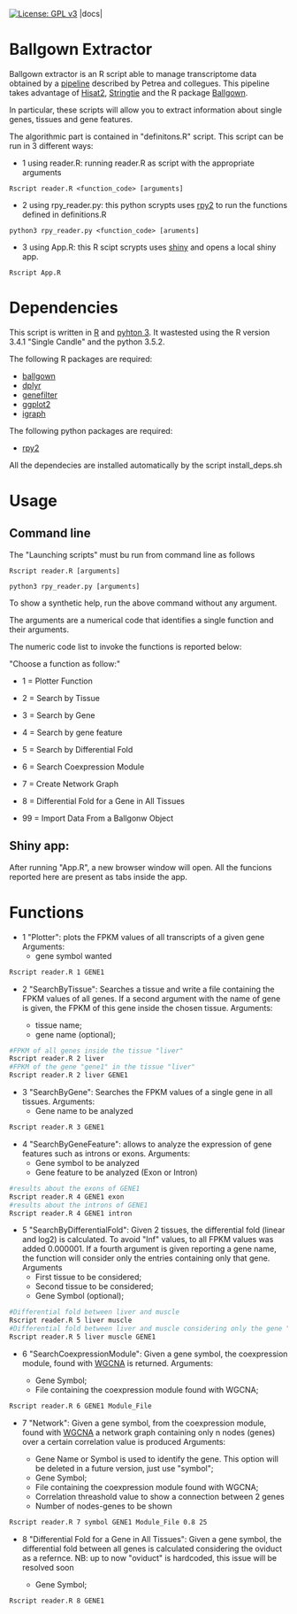 [![License: GPL v3](https://img.shields.io/badge/License-GPL%20v3-blue.svg)](https://www.gnu.org/licenses/gpl-3.0)
|docs|



# Ballgown Extractor

Ballgown extractor is an R script able to manage transcriptome data
obtained by a [pipeline](https://www.ncbi.nlm.nih.gov/pubmed/27560171)
described by Petrea and collegues. This pipeline takes advantage of
[Hisat2](https://ccb.jhu.edu/software/hisat2/index.shtml),
[Stringtie](https://ccb.jhu.edu/software/stringtie/) and the R package
[Ballgown](http://bioconductor.org/packages/release/bioc/html/ballgown.html).

In particular, these scripts will allow you to extract information
about single genes, tissues and gene features.

The algorithmic part is contained in "definitons.R" script. This script 
can be run in 3 different ways:

- 1 using reader.R: running reader.R as script with the appropriate arguments
```
Rscript reader.R <function_code> [arguments]
```

- 2 using rpy_reader.py: this python scrypts uses [rpy2](https://pypi.python.org/pypi/rpy2)
to run the functions defined in definitions.R 

```
python3 rpy_reader.py <function_code> [aruments]
```


- 3 using App.R: this R scipt scrypts uses [shiny](https://www.rstudio.com/products/shiny/)
and opens a local shiny app.

```
Rscript App.R
```

# Dependencies

This script is written in [R](https://www.r-project.org/) and [pyhton 3](https://www.python.org/downloads/release/python-363/).
It wastested using the R version 3.4.1 "Single Candle" and the python 3.5.2.

The following R packages are required:

- [ballgown](http://bioconductor.org/packages/release/bioc/html/ballgown.html)
- [dplyr](https://cran.r-project.org/web/packages/dplyr/README.html)
- [genefilter](http://bioconductor.org/packages/release/bioc/html/genefilter.html)
- [ggplot2](http://ggplot2.org/)
- [igraph](http://igraph.org/r/)

The following python packages are required:

- [rpy2](https://pypi.python.org/pypi/rpy2)

All the dependecies are installed automatically by the script install_deps.sh


# Usage

## Command line
The "Launching scripts" must bu run from command line as follows

```
Rscript reader.R [arguments]

python3 rpy_reader.py [arguments]
```

To show a synthetic help, run the above command without any argument.

The arguments are a numerical code that identifies a single function and
their arguments.

The numeric code list to invoke the functions is reported below:

"Choose a function as follow:"

- 1 = Plotter Function

- 2 = Search by Tissue

- 3 = Search by Gene

- 4 = Search by gene feature

- 5 = Search by Differential Fold

- 6 = Search Coexpression Module

- 7 = Create Network Graph

- 8 = Differential Fold for a Gene in All Tissues

- 99 = Import Data From a Ballgonw Object

## Shiny app:

After running "App.R", a new browser window will open. All the funcions 
reported here are present as tabs inside the app.

# Functions

- 1 "Plotter": plots the FPKM values of all transcripts of a given gene
Arguments:
  - gene symbol wanted

```bash
Rscript reader.R 1 GENE1
```

- 2 "SearchByTissue": Searches a tissue and write a file containing the FPKM values of all genes.
If a second argument with the name of gene is given, the FPKM of this gene inside the chosen tissue.
Arguments:

  - tissue name;
  - gene name (optional);

```bash
#FPKM of all genes inside the tissue "liver"
Rscript reader.R 2 liver
#FPKM of the gene "gene1" in the tissue "liver"
Rscript reader.R 2 liver GENE1
```

- 3 "SearchByGene": Searches the FPKM values of a single gene in all tissues.
Arguments:
  - Gene name to be analyzed

```bash
Rscript reader.R 3 GENE1
```

- 4 "SearchByGeneFeature": allows to analyze the expression of gene features such as introns or exons. Arguments:
  - Gene symbol to be analyzed
  - Gene feature to be analyzed (Exon or Intron)

```bash
#results about the exons of GENE1
Rscript reader.R 4 GENE1 exon
#results about the introns of GENE1
Rscript reader.R 4 GENE1 intron
```

- 5 "SearchByDifferentialFold": Given 2 tissues, the differential fold (linear and log2) is calculated. To avoid "Inf" values, to all FPKM values was added 0.000001.
If a fourth argument is given reporting a gene name, the function will consider only the entries containing only that gene. Arguments
  - First tissue to be considered;
  - Second tissue to be considered;
  - Gene Symbol (optional);

```bash
#Differential fold between liver and muscle
Rscript reader.R 5 liver muscle
#Differential fold between liver and muscle considering only the gene "gene1"
Rscript reader.R 5 liver muscle GENE1
```

- 6 "SearchCoexpressionModule": Given a gene symbol, the coexpression module, found with [WGCNA](https://labs.genetics.ucla.edu/horvath/CoexpressionNetwork/Rpackages/WGCNA/)
is returned.
Arguments:

  - Gene Symbol;
  - File containing the coexpression module found with WGCNA;
  
```bash
Rscript reader.R 6 GENE1 Module_File
```

- 7 "Network": Given a gene symbol, from the coexpression module, found with [WGCNA](https://labs.genetics.ucla.edu/horvath/CoexpressionNetwork/Rpackages/WGCNA/)
a network graph containing only n nodes (genes) over a certain correlation value is produced
Arguments:

  - Gene Name or Symbol is used to identify the gene. This option will be deleted in a future version, just use "symbol";
  - Gene Symbol;
  - File containing the coexpression module found with WGCNA;
  - Correlation threashold value to show a connection between 2 genes
  - Number of nodes-genes to be shown
  
```bash
Rscript reader.R 7 symbol GENE1 Module_File 0.8 25
```


- 8 "Differential Fold for a Gene in All Tissues": Given a gene symbol, the differential fold between all genes is calculated considering
the oviduct as a refernce.
NB: up to now "oviduct" is hardcoded, this issue will be resolved soon

  - Gene Symbol;
  
```bash
Rscript reader.R 8 GENE1
```
